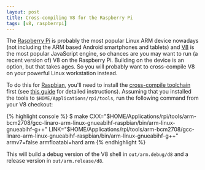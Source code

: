 ```yaml
---
layout: post
title: Cross-compiling V8 for the Raspberry Pi
tags: [v8, raspberrpi]
---
```


The [Raspberry Pi](http://www.raspberrypi.org) is probably the most popular Linux ARM device nowadays (not including the ARM based Android smartphones and tablets) and [V8](http://v8.googlecode.com) is the most popular JavaScript engine, so chances are you may want to run (a recent version of) V8 on the Raspberry Pi. Building on the device is an option, but that takes ages. So you will probably want to cross-compile V8 on your powerful Linux workstation instead.

To do this for [Raspbian](http://www.raspbian.org), you'll need to install the [cross-compile toolchain](https://github.com/raspberrypi/tools) first (see [this guide](http://hertaville.com/2012/09/28/development-environment-raspberry-pi-cross-compiler) for detailed instructions). Assuming that you installed the tools to `$HOME/Applications/rpi/tools`, run the following command from your V8 checkout:

{% highlight console %}
$ make CXX="$HOME/Applications/rpi/tools/arm-bcm2708/gcc-linaro-arm-linux-gnueabihf-raspbian/bin/arm-linux-gnueabihf-g++" LINK="$HOME/Applications/rpi/tools/arm-bcm2708/gcc-linaro-arm-linux-gnueabihf-raspbian/bin/arm-linux-gnueabihf-g++" armv7=false armfloatabi=hard arm
{% endhighlight %}

This will build a debug version of the V8 shell in `out/arm.debug/d8` and a release version in `out/arm.release/d8`.
